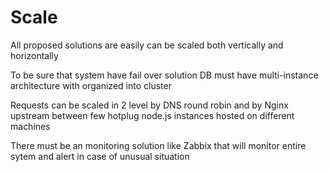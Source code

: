 # Scale

All proposed solutions are easily can be scaled both vertically and horizontally

To be sure that system have fail over solution DB must have multi-instance architecture with organized into cluster
 
Requests can be scaled in 2 level by DNS round robin and by Nginx upstream between few hotplug node.js instances hosted on different machines
 
There must be an monitoring solution like Zabbix that will monitor entire sytem and alert in case of unusual situation 
